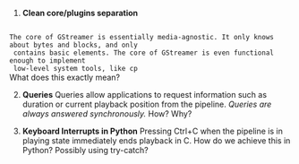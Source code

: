 
1. **Clean core/plugins separation**
<code>
The core of GStreamer is essentially media-agnostic. It only knows about bytes and blocks, and only <br> contains basic elements. The core of GStreamer is even functional enough to implement <br> low-level system tools, like cp
</code>
What does this exactly mean?

2. **Queries**
Queries allow applications to request information such as duration or current playback position from the pipeline. *Queries are always answered synchronously.*
How? Why?

3. **Keyboard Interrupts in Python**
Pressing Ctrl+C when the pipeline is in playing state immediately ends playback in C. How do we achieve this in Python? Possibly using try-catch?
